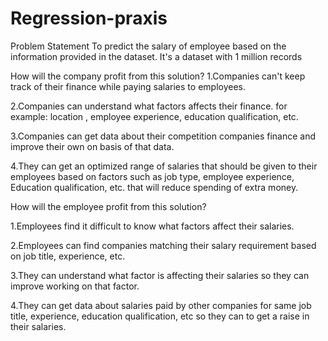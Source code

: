 # Regression-praxis

Problem Statement
To predict the salary of employee based on the information provided in the dataset. It's a dataset with 1 million records

How will the company profit from this solution?
1.Companies can't keep track of their finance while paying salaries to employees.

2.Companies can understand what factors affects their finance. for example: location , employee experience, education qualification, etc.

3.Companies can get data about their competition companies finance and improve their own on basis of that data.

4.They can get an optimized range of salaries that should be given to their employees based on factors such as job type, employee 
experience, Education qualification, etc. that will reduce spending of extra money.

How will the employee profit from this solution?

1.Employees find it difficult to know what factors affect their salaries.

2.Employees can find companies matching their salary requirement based on job title, experience, etc.

3.They can understand what factor is affecting their salaries so they can improve working on that factor.

4.They can get data about salaries paid by other companies for same job title, experience, education qualification, etc so they can to get a raise in their salaries.
